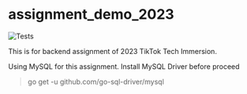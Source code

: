 # assignment_demo_2023

![Tests](https://github.com/TikTokTechImmersion/assignment_demo_2023/actions/workflows/test.yml/badge.svg)

This is for backend assignment of 2023 TikTok Tech Immersion.

Using MySQL for this assignment.
Install MySQL Driver before proceed
> go get -u github.com/go-sql-driver/mysql